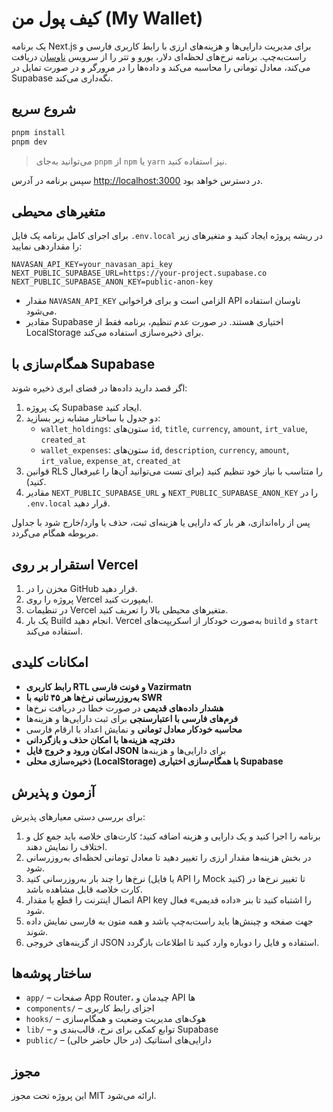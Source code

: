 # کیف پول من (My Wallet)

یک برنامه Next.js برای مدیریت دارایی‌ها و هزینه‌های ارزی با رابط کاربری فارسی و راست‌به‌چپ. برنامه نرخ‌های لحظه‌ای دلار، یورو و تتر را از سرویس [ناوسان](https://api.navasan.tech/) دریافت می‌کند، معادل تومانی را محاسبه می‌کند و داده‌ها را در مرورگر و در صورت تمایل در Supabase نگه‌داری می‌کند.

## شروع سریع

```bash
pnpm install
pnpm dev
```

> می‌توانید به‌جای `pnpm` از `npm` یا `yarn` نیز استفاده کنید.

سپس برنامه در آدرس [http://localhost:3000](http://localhost:3000) در دسترس خواهد بود.

## متغیرهای محیطی

برای اجرای کامل برنامه یک فایل `.env.local` در ریشه پروژه ایجاد کنید و متغیرهای زیر را مقداردهی نمایید:

```env
NAVASAN_API_KEY=your_navasan_api_key
NEXT_PUBLIC_SUPABASE_URL=https://your-project.supabase.co
NEXT_PUBLIC_SUPABASE_ANON_KEY=public-anon-key
```

- مقدار `NAVASAN_API_KEY` الزامی است و برای فراخوانی API ناوسان استفاده می‌شود.
- مقادیر Supabase اختیاری هستند. در صورت عدم تنظیم، برنامه فقط از LocalStorage برای ذخیره‌سازی استفاده می‌کند.

## همگام‌سازی با Supabase

اگر قصد دارید داده‌ها در فضای ابری ذخیره شوند:

1. یک پروژه Supabase ایجاد کنید.
2. دو جدول با ساختار مشابه زیر بسازید:
   - `wallet_holdings`: ستون‌های `id`, `title`, `currency`, `amount`, `irt_value`, `created_at`
   - `wallet_expenses`: ستون‌های `id`, `description`, `currency`, `amount`, `irt_value`, `expense_at`, `created_at`
3. قوانین RLS را متناسب با نیاز خود تنظیم کنید (برای تست می‌توانید آن‌ها را غیرفعال کنید).
4. مقادیر `NEXT_PUBLIC_SUPABASE_URL` و `NEXT_PUBLIC_SUPABASE_ANON_KEY` را در `.env.local` قرار دهید.

پس از راه‌اندازی، هر بار که دارایی یا هزینه‌ای ثبت، حذف یا وارد/خارج شود با جداول مربوطه همگام می‌گردد.

## استقرار بر روی Vercel

1. مخزن را در GitHub قرار دهید.
2. پروژه را روی Vercel ایمپورت کنید.
3. در تنظیمات Vercel متغیرهای محیطی بالا را تعریف کنید.
4. یک بار Build انجام دهید. Vercel به‌صورت خودکار از اسکریپت‌های `build` و `start` استفاده می‌کند.

## امکانات کلیدی

- **رابط کاربری RTL و فونت فارسی Vazirmatn**
- **به‌روزرسانی نرخ‌ها هر ۴۵ ثانیه با SWR**
- **هشدار داده‌های قدیمی** در صورت خطا در دریافت نرخ‌ها
- **فرم‌های فارسی با اعتبارسنجی** برای ثبت دارایی‌ها و هزینه‌ها
- **محاسبه خودکار معادل تومانی** و نمایش اعداد با ارقام فارسی
- **دفترچه هزینه‌ها با امکان حذف و بازگردانی**
- **امکان ورود و خروج فایل JSON** برای دارایی‌ها و هزینه‌ها
- **ذخیره‌سازی محلی (LocalStorage) با همگام‌سازی اختیاری Supabase**

## آزمون و پذیرش

برای بررسی دستی معیارهای پذیرش:

1. برنامه را اجرا کنید و یک دارایی و هزینه اضافه کنید؛ کارت‌های خلاصه باید جمع کل و اختلاف را نمایش دهند.
2. در بخش هزینه‌ها مقدار ارزی را تغییر دهید تا معادل تومانی لحظه‌ای به‌روزرسانی شود.
3. نرخ‌ها را چند بار به‌روزرسانی کنید (یا فایل API را Mock کنید) تا تغییر نرخ‌ها در کارت خلاصه قابل مشاهده باشد.
4. اتصال اینترنت را قطع یا مقدار API key را اشتباه کنید تا بنر «داده قدیمی» فعال شود.
5. جهت صفحه و چینش‌ها باید راست‌به‌چپ باشد و همه متون به فارسی نمایش داده شوند.
6. از گزینه‌های خروجی JSON استفاده و فایل را دوباره وارد کنید تا اطلاعات بازگردد.

## ساختار پوشه‌ها

- `app/` – صفحات App Router، چیدمان و API ها
- `components/` – اجزای رابط کاربری
- `hooks/` – هوک‌های مدیریت وضعیت و همگام‌سازی
- `lib/` – توابع کمکی برای نرخ، قالب‌بندی و Supabase
- `public/` – دارایی‌های استاتیک (در حال حاضر خالی)

## مجوز

این پروژه تحت مجوز MIT ارائه می‌شود.
